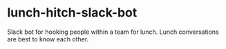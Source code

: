 # lunch-hitch-slack-bot
Slack bot for hooking people within a team for lunch. Lunch conversations are best to know each other.
